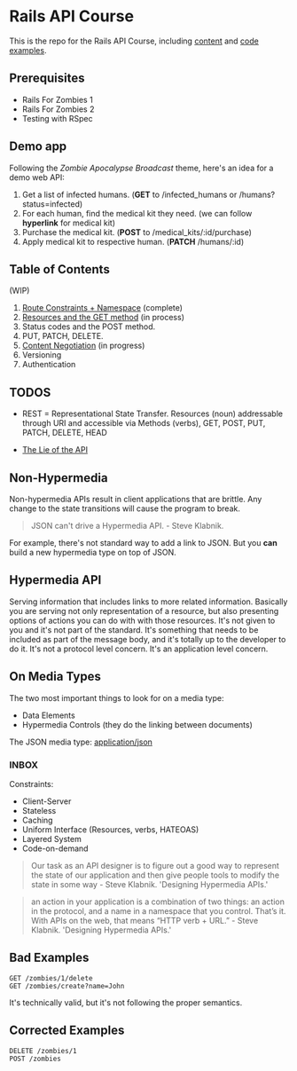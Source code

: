 # Rails API Course

This is the repo for the Rails API Course, including [content](content) and [code examples](/code).

## Prerequisites

* Rails For Zombies 1
* Rails For Zombies 2
* Testing with RSpec

## Demo app

Following the *Zombie Apocalypse Broadcast* theme, here's an idea for a demo web API:

1. Get a list of infected humans. (**GET** to /infected_humans or /humans?status=infected)
2. For each human, find the medical kit they need. (we can follow **hyperlink** for medical kit)
3. Purchase the medical kit. (**POST** to /medical_kits/:id/purchase)
4. Apply medical kit to respective human. (**PATCH** /humans/:id)

## Table of Contents

(WIP)

1. [Route Constraints + Namespace](content/01-recap-intro.md) (complete)
2. [Resources and the GET method](content/02-resources-and-get.md) (in process)
3. Status codes and the POST method.
4. PUT, PATCH, DELETE.
5. [Content Negotiation](content/05-content-negotiation.md) (in progress)
6. Versioning
7. Authentication 

## TODOS

* REST = Representational State Transfer. Resources (noun) addressable through URI and accessible via Methods (verbs), GET, POST, PUT, PATCH, DELETE, HEAD

* [The Lie of the API](http://ruben.verborgh.org/blog/2013/11/29/the-lie-of-the-api/)

## Non-Hypermedia

Non-hypermedia APIs result in client applications that are brittle. Any change to the state transitions will cause the program to break.

> JSON can't drive a Hypermedia API. - Steve Klabnik.

For example, there's not standard way to add a link to JSON. But you **can** build a new hypermedia type on top of JSON.

## Hypermedia API

Serving information that includes links to more related information. Basically you are serving not only representation of a resource, but also presenting options of actions you can do with with those resources. It's not given to you and it's not part of the standard. It's something that needs to be included as part of the message body, and it's totally up to the developer to do it. It's not a protocol level concern. It's an application level concern.

## On Media Types

The two most important things to look for on a media type:

* Data Elements
* Hypermedia Controls (they do the linking between documents)

The JSON media type: [application/json](http://en.wikipedia.org/wiki/JSON#MIME_type)

### INBOX

Constraints:

  * Client-Server
  * Stateless
  * Caching
  * Uniform Interface (Resources, verbs, HATEOAS)
  * Layered System
  * Code-on-demand

> Our task as an API designer is to figure out a good way to represent the state of our application and then give people tools to modify the state in some way - Steve Klabnik. 'Designing Hypermedia APIs.'


> an action in your application is a combination of two things: an action in the protocol, and a name in a namespace that you control. That’s it. With APIs on the web, that means “HTTP verb + URL.” - Steve Klabnik. 'Designing Hypermedia APIs.'


## Bad Examples

```
GET /zombies/1/delete
GET /zombies/create?name=John
```

It's technically valid, but it's not following the proper semantics.

## Corrected Examples

```
DELETE /zombies/1
POST /zombies
```